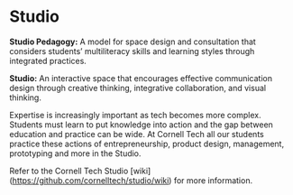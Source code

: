 # Studio

**Studio Pedagogy:** A model for space design and consultation that considers students’ multiliteracy skills and learning styles through integrated practices.

**Studio:** An interactive space that encourages effective communication design through creative thinking, integrative collaboration, and visual thinking.

Expertise is increasingly important as tech becomes more complex. Students must learn to put knowledge into action and the gap between education and practice can be wide. At Cornell Tech all our students practice these actions of entrepreneurship, product design, management, prototyping and more in the Studio.

Refer to the Cornell Tech Studio [wiki] (https://github.com/cornelltech/studio/wiki) for more information.
